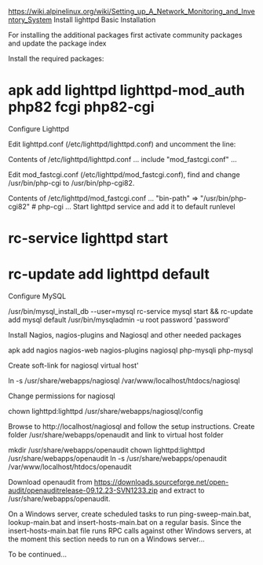 https://wiki.alpinelinux.org/wiki/Setting_up_A_Network_Monitoring_and_Inventory_System
Install lighttpd
Basic Installation

For installing the additional packages first activate community packages and update the package index

Install the required packages:

# apk add lighttpd lighttpd-mod_auth php82 fcgi php82-cgi
Configure Lighttpd

Edit lighttpd.conf (/etc/lighttpd/lighttpd.conf) and uncomment the line:

Contents of /etc/lighttpd/lighttpd.conf
...
include "mod_fastcgi.conf"
...

Edit mod_fastcgi.conf (/etc/lighttpd/mod_fastcgi.conf), find and change /usr/bin/php-cgi to /usr/bin/php-cgi82.

Contents of /etc/lighttpd/mod_fastcgi.conf
...
"bin-path" => "/usr/bin/php-cgi82" # php-cgi
...
Start lighttpd service and add it to default runlevel

# rc-service lighttpd start 
# rc-update add lighttpd default
Configure MySQL

/usr/bin/mysql_install_db --user=mysql
rc-service mysql start && rc-update add mysql default
/usr/bin/mysqladmin -u root password 'password'

Install Nagios, nagios-plugins and Nagiosql and other needed packages

apk add nagios nagios-web nagios-plugins nagiosql php-mysqli php-mysql

Create soft-link for nagiosql virtual host'

ln -s /usr/share/webapps/nagiosql /var/www/localhost/htdocs/nagiosql

Change permissions for nagiosql

chown lighttpd:lighttpd /usr/share/webapps/nagiosql/config

Browse to http://localhost/nagiosql and follow the setup instructions. Create folder /usr/share/webapps/openaudit and link to virtual host folder

mkdir /usr/share/webapps/openaudit
chown lighttpd:lighttpd /usr/share/webapps/openaudit
ln -s /usr/share/webapps/openaudit /var/www/localhost/htdocs/openaudit</nowiki>

Download openaudit from https://downloads.sourceforge.net/open-audit/openauditrelease-09.12.23-SVN1233.zip and extract to /usr/share/webapps/openaudit.

On a Windows server, create scheduled tasks to run ping-sweep-main.bat, lookup-main.bat and insert-hosts-main.bat on a regular basis. Since the insert-hosts-main.bat file runs RPC calls against other Windows servers, at the moment this section needs to run on a Windows server...

To be continued...